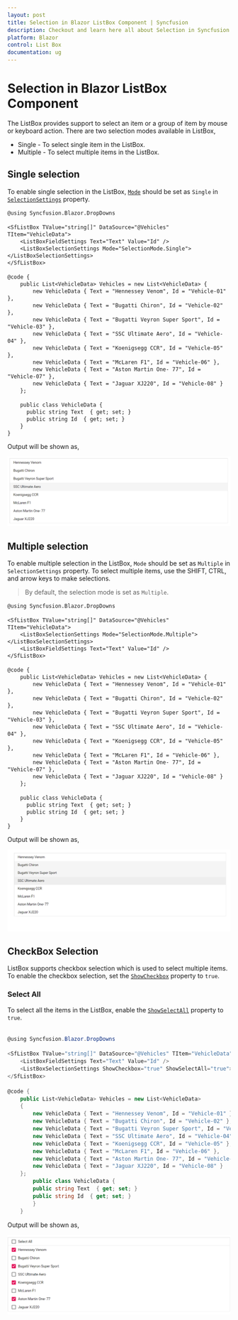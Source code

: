 ```yaml
---
layout: post
title: Selection in Blazor ListBox Component | Syncfusion
description: Checkout and learn here all about Selection in Syncfusion Blazor ListBox component and much more details.
platform: Blazor
control: List Box
documentation: ug
---
```


# Selection in Blazor ListBox Component

The ListBox provides support to select an item or a group of item by mouse or keyboard action. There are two selection modes available in ListBox,

* Single -  To select single item in the ListBox.
* Multiple -  To select multiple items in the ListBox.

## Single selection

To enable single selection in the ListBox, [`Mode`](https://help.syncfusion.com/cr/blazor/Syncfusion.Blazor.DropDowns.ListBoxSelectionSettings.html#Syncfusion_Blazor_DropDowns_ListBoxSelectionSettings_Mode) should be set as `Single` in [`SelectionSettings`](https://help.syncfusion.com/cr/blazor/Syncfusion.Blazor.DropDowns.ListBoxSelectionSettings.html) property.

```cshtml
@using Syncfusion.Blazor.DropDowns

<SfListBox TValue="string[]" DataSource="@Vehicles" TItem="VehicleData">
    <ListBoxFieldSettings Text="Text" Value="Id" />
    <ListBoxSelectionSettings Mode="SelectionMode.Single"></ListBoxSelectionSettings>
</SfListBox>

@code {
    public List<VehicleData> Vehicles = new List<VehicleData> {
        new VehicleData { Text = "Hennessey Venom", Id = "Vehicle-01" },
        new VehicleData { Text = "Bugatti Chiron", Id = "Vehicle-02" },
        new VehicleData { Text = "Bugatti Veyron Super Sport", Id = "Vehicle-03" },
        new VehicleData { Text = "SSC Ultimate Aero", Id = "Vehicle-04" },
        new VehicleData { Text = "Koenigsegg CCR", Id = "Vehicle-05" },
        new VehicleData { Text = "McLaren F1", Id = "Vehicle-06" },
        new VehicleData { Text = "Aston Martin One- 77", Id = "Vehicle-07" },
        new VehicleData { Text = "Jaguar XJ220", Id = "Vehicle-08" }
    };

    public class VehicleData {
      public string Text  { get; set; }
      public string Id  { get; set; }
    }
}

```

Output will be shown as,

![ListBox](./images/single-selection.png)

## Multiple selection

To enable multiple selection in the ListBox, `Mode` should be set as `Multiple` in `SelectionSettings` property. To select multiple items, use the SHIFT, CTRL, and arrow keys to make selections.

> By default, the selection mode is set as `Multiple`.

```cshtml
@using Syncfusion.Blazor.DropDowns

<SfListBox TValue="string[]" DataSource="@Vehicles" TItem="VehicleData">
    <ListBoxSelectionSettings Mode="SelectionMode.Multiple"></ListBoxSelectionSettings>
    <ListBoxFieldSettings Text="Text" Value="Id" />
</SfListBox>

@code {
    public List<VehicleData> Vehicles = new List<VehicleData> {
        new VehicleData { Text = "Hennessey Venom", Id = "Vehicle-01" },
        new VehicleData { Text = "Bugatti Chiron", Id = "Vehicle-02" },
        new VehicleData { Text = "Bugatti Veyron Super Sport", Id = "Vehicle-03" },
        new VehicleData { Text = "SSC Ultimate Aero", Id = "Vehicle-04" },
        new VehicleData { Text = "Koenigsegg CCR", Id = "Vehicle-05" },
        new VehicleData { Text = "McLaren F1", Id = "Vehicle-06" },
        new VehicleData { Text = "Aston Martin One- 77", Id = "Vehicle-07" },
        new VehicleData { Text = "Jaguar XJ220", Id = "Vehicle-08" }
    };

    public class VehicleData {
      public string Text  { get; set; }
      public string Id  { get; set; }
    }
}

```

Output will be shown as,

![ListBox](./images/multiple-selection.png)

## CheckBox Selection

ListBox supports checkbox selection which is used to select multiple items. To enable the checkbox selection, set the [`ShowCheckbox`](https://help.syncfusion.com/cr/blazor/Syncfusion.Blazor.DropDowns.ListBoxSelectionSettings.html#Syncfusion_Blazor_DropDowns_ListBoxSelectionSettings_ShowCheckbox) property to `true`.

### Select All

To select all the items in the ListBox, enable the [`ShowSelectAll`](https://help.syncfusion.com/cr/blazor/Syncfusion.Blazor.DropDowns.ListBoxSelectionSettings.html#Syncfusion_Blazor_DropDowns_ListBoxSelectionSettings_ShowSelectAll) property to `true`.

```csharp

@using Syncfusion.Blazor.DropDowns

<SfListBox TValue="string[]" DataSource="@Vehicles" TItem="VehicleData">
    <ListBoxFieldSettings Text="Text" Value="Id" />
    <ListBoxSelectionSettings ShowCheckbox="true" ShowSelectAll="true"></ListBoxSelectionSettings>
</SfListBox>

@code {
    public List<VehicleData> Vehicles = new List<VehicleData>
    {
        new VehicleData { Text = "Hennessey Venom", Id = "Vehicle-01" },
        new VehicleData { Text = "Bugatti Chiron", Id = "Vehicle-02" },
        new VehicleData { Text = "Bugatti Veyron Super Sport", Id = "Vehicle-03" },
        new VehicleData { Text = "SSC Ultimate Aero", Id = "Vehicle-04" },
        new VehicleData { Text = "Koenigsegg CCR", Id = "Vehicle-05" },
        new VehicleData { Text = "McLaren F1", Id = "Vehicle-06" },
        new VehicleData { Text = "Aston Martin One- 77", Id = "Vehicle-07" },
        new VehicleData { Text = "Jaguar XJ220", Id = "Vehicle-08" }
    };
        public class VehicleData {
        public string Text  { get; set; }
        public string Id  { get; set; }
        }
    }

```

Output will be shown as,

![ListBox](./images/checkbox.png)